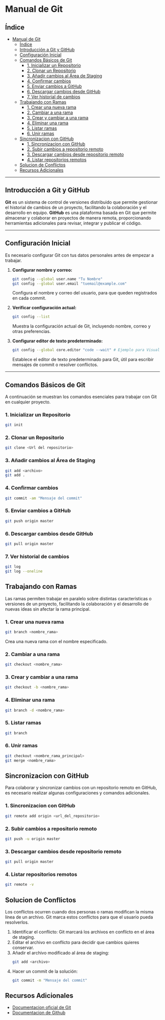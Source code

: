 # Manual de Git

## Índice
- [Manual de Git](#manual-de-git)
  - [Índice](#índice)
  - [Introducción a Git y GitHub](#introducción-a-git-y-github)
  - [Configuración Inicial](#configuración-inicial)
  - [Comandos Básicos de Git](#comandos-básicos-de-git)
    - [1. Inicializar un Repositorio](#1-inicializar-un-repositorio)
    - [2. Clonar un Repositorio](#2-clonar-un-repositorio)
    - [3. Añadir cambios al Área de Staging](#3-añadir-cambios-al-área-de-staging)
    - [4. Confirmar cambios](#4-confirmar-cambios)
    - [5. Enviar cambios a GitHub](#5-enviar-cambios-a-github)
    - [6. Descargar cambios desde GitHub](#6-descargar-cambios-desde-github)
    - [7. Ver historial de cambios](#7-ver-historial-de-cambios)
  - [Trabajando con Ramas](#trabajando-con-ramas)
    - [1. Crear una nueva rama](#1-crear-una-nueva-rama)
    - [2. Cambiar a una rama](#2-cambiar-a-una-rama)
    - [3. Crear y cambiar a una rama](#3-crear-y-cambiar-a-una-rama)
    - [4. Eliminar una rama](#4-eliminar-una-rama)
    - [5. Listar ramas](#5-listar-ramas)
    - [6. Unir ramas](#6-unir-ramas)
  - [Sincronizacion con GitHub](#sincronizacion-con-github)
    - [1. Sincronizacion con GitHub](#1-sincronizacion-con-github)
    - [2. Subir cambios a repositorio remoto](#2-subir-cambios-a-repositorio-remoto)
    - [3. Descargar cambios desde repositorio remoto](#3-descargar-cambios-desde-repositorio-remoto)
    - [4. Listar repositorios remotos](#4-listar-repositorios-remotos)
  - [Solucion de Conflictos](#solucion-de-conflictos)
  - [Recursos Adicionales](#recursos-adicionales)

---

## Introducción a Git y GitHub

**Git** es un sistema de control de versiones distribuido que permite gestionar el historial de cambios de un proyecto, facilitando la colaboración y el desarrollo en equipo. **GitHub** es una plataforma basada en Git que permite almacenar y colaborar en proyectos de manera remota, proporcionando herramientas adicionales para revisar, integrar y publicar el código.

---

## Configuración Inicial

Es necesario configurar Git con tus datos personales antes de empezar a trabajar.

1. **Configurar nombre y correo:**
    ```bash
    git config --global user.name "Tu Nombre"
    git config --global user.email "tuemail@example.com"
    ```
    Configura el nombre y correo del usuario, para que queden registrados en cada commit.

2. **Verificar configuración actual:**
    ```bash
    git config --list
    ```
    Muestra la configuración actual de Git, incluyendo nombre, correo y otras preferencias.

3. **Configurar editor de texto predeterminado:**
    ```bash
    git config --global core.editor "code --wait" # Ejemplo para Visual Studio Code
    ```
    Establece el editor de texto predeterminado para Git, útil para escribir mensajes de commit o resolver conflictos.

---

## Comandos Básicos de Git

A continuación se muestran los comandos esenciales para trabajar con Git en cualquier proyecto.

### 1. Inicializar un Repositorio
   ```bash
   git init
   ```

### 2. Clonar un Repositorio
   ```bash
   git clone <Url del repositorio>
   ```

### 3. Añadir cambios al Área de Staging
   ```bash
   git add <archivo>
   git add .
   ```

### 4. Confirmar cambios
   ```bash
   git commit -am "Mensaje del commit"
   ```

### 5. Enviar cambios a GitHub
   ```bash
   git push origin master
   ```

### 6. Descargar cambios desde GitHub
   ```bash
   git pull origin master
   ```

### 7. Ver historial de cambios
   ```bash
   git log
   git log --oneline
   ```

## Trabajando con Ramas

Las ramas permiten trabajar en paralelo sobre distintas características o versiones de un proyecto, facilitando la colaboración y el desarrollo de nuevas ideas sin afectar la rama principal.

### 1. Crear una nueva rama
   ```bash
   git branch <nombre_rama>
   ```
   Crea una nueva rama con el nombre especificado.

### 2. Cambiar a una rama
   ```bash
   git checkout <nombre_rama>
   ```

### 3. Crear y cambiar a una rama
   ```bash
   git checkout -b <nombre_rama>
   ```

### 4. Eliminar una rama
   ```bash
   git branch -d <nombre_rama>
   ```

### 5. Listar ramas
   ```bash
   git branch
   ```

### 6. Unir ramas
   ```bash
   git checkout <nombre_rama_principal>
   git merge <nombre_rama>
   ```

## Sincronizacion con GitHub

Para colaborar y sincronizar cambios con un repositorio remoto en GitHub, es necesario realizar algunas configuraciones y comandos adicionales.

### 1. Sincronizacion con GitHub
   ```bash
   git remote add origin <url_del_repositorio>
   ```

### 2. Subir cambios a repositorio remoto
   ```bash
   git push -u origin master
   ```

### 3. Descargar cambios desde repositorio remoto
   ```bash
   git pull origin master
   ```

### 4. Listar repositorios remotos
   ```bash
   git remote -v
   ```

## Solucion de Conflictos

Los conflictos ocurren cuando dos personas o ramas modifican la misma línea de un archivo. Git marca estos conflictos para que el usuario pueda resolverlos.

1. Identificar el conflicto: Git marcará los archivos en conflicto en el área de staging.
2. Editar el archivo en conflicto para decidir que cambios quieres conservar.
3. Añadir el archivo modificado al área de staging:
   ```bash
   git add <archivo>
   ```
4. Hacer un commit de la solución:
   ```bash
   git commit -m "Mensaje del commit"
   ```


## Recursos Adicionales

- [Documentacion oficial de Git](https://git-scm.com/doc)
- [Documentacion de Github](https://docs.github.com/es)


